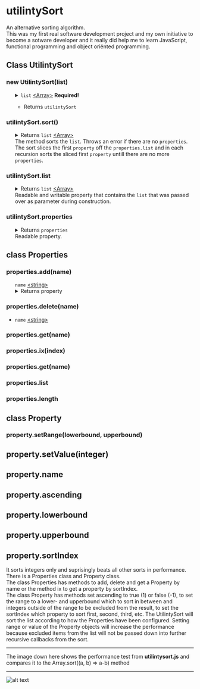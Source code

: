 # utilintySort
An alternative sorting algorithm.
<br>
This was my first real software development project and my own initiative to become a sotware developer and it really did help me to learn JavaScript, functional programming and object oriënted programming.
<br>
<h2>Class UtilintySort</h2>
<h3>new UtilintySort(list)</h3>
<ul>
	<details>
		<summary>
			<code>list</code> <a href="https://developer.mozilla.org/en-US/docs/Web/JavaScript/Reference/Global_Objects/Array">&lt;Array&gt;</a> <b>Required!</b>
		</summary>
		The array must contain items of the type <a href="https://developer.mozilla.org/en-US/docs/Web/JavaScript/Reference/Global_Objects/Object">&lt;Object&gt;</a>. Those can be instances from a class or raw objects.
	</details>
	<ul><li>Returns <code>utilintySort</code></li></ul>
</ul>
<h3>utilintySort.sort()</h3>
<ul>
	<details>
		<summary>
			Returns <code>list</code> <a href="https://developer.mozilla.org/en-US/docs/Web/JavaScript/Reference/Global_Objects/Array">&lt;Array&gt;</a>
		</summary>
		Returns the sorted <code>list</code>. 
	</details>
	The method sorts the <code>list</code>. Throws an error if there are no <code>properties</code>. The sort slices the first <code>property</code> off the <code>properties.list</code> and in each recursion sorts the sliced first <code>property</code> untill there are no more <code>properties</code>.
</ul>
<h3>utilintySort.list</h3>
<ul>
	<details>
		<summary>
			Returns <code>list</code> <a href="https://developer.mozilla.org/en-US/docs/Web/JavaScript/Reference/Global_Objects/Array">&lt;Array&gt;</a>
		</summary>
		Returns initial unsorted list.
	</details>
	Readable and writable property that contains the <code>list</code> that was passed over as parameter during construction.
</ul>
<h3>utilintySort.properties</h3>
<ul>
	<details>
		<summary>
			Returns <code>properties</code>
		</summary>
		An instance of the class <code>Properties</code>. Developers can manage how <code>properties</code> are to be sorted.
	</details>
	Readable property.
</ul>
<h2>class Properties</h2>
<h3>properties.add(name)</h3>
<ul>
	<code>name</code> <a href="https://developer.mozilla.org/en-US/docs/Web/JavaScript/Data_structures#String_type">&lt;string&gt;</a>
	<details>
		<summary>
			Returns property
		</summary>
		Allows chaining operations on the property after being created.
	</details>
</ul>
<h3>properties.delete(name)</h3>
<ul>
	<li>
		<code>name</code> <a href="https://developer.mozilla.org/en-US/docs/Web/JavaScript/Data_structures#String_type">&lt;string&gt;</a>
	</li>
</ul>
<h3>properties.get(name)</h3>
<h3>properties.ix(index)</h3>
<h3>properties.get(name)</h3>
<h3>properties.list</h3>
<h3>properties.length</h3>
<h2>class Property</h2>
<h3>property.setRange(lowerbound, upperbound)</h3>
<h2>property.setValue(integer)</h2>
<h2>property.name</h2>
<h2>property.ascending</h2>
<h2>property.lowerbound</h2>
<h2>property.upperbound</h2>
<h2>property.sortIndex</h2>
It sorts integers only and suprisingly beats all other sorts in performance.<br>
There is a Properties class and Property class.<br>
The class Properties has methods to add, delete and get a Property by name or the method ix to get a property by sortIndex.<br>
The class Property has methods set ascending to true (1) or false (-1), to set the range to a lower- and upperbound which to sort in between and integers outside of the range to be excluded from the result, to set the sortIndex which property to sort first, second, third, etc. The UtilintySort will sort the list according to how the Properties have been configured. Setting range or value of the Property objects will increase the performance because excluded items from the list will not be passed down into further recursive callbacks from the sort. 

_______________________________________________________________________________________________________________________
The image down here shows the performance test from <b>utilintysort.js</b> and compares it to the Array.sort((a, b) => a-b) method
_______________________________________________________________________________________________________________________
![alt text](https://pbs.twimg.com/media/EwKUN0iXYAMw2Ev?format=png&name=large)

